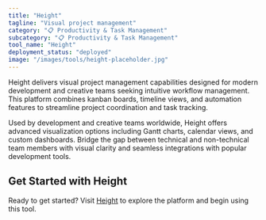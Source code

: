 ```yaml
---
title: "Height"
tagline: "Visual project management"
category: "📋 Productivity & Task Management"
subcategory: "📋 Productivity & Task Management"
tool_name: "Height"
deployment_status: "deployed"
image: "/images/tools/height-placeholder.jpg"
---
```

Height delivers visual project management capabilities designed for modern development and creative teams seeking intuitive workflow management. This platform combines kanban boards, timeline views, and automation features to streamline project coordination and task tracking.

Used by development and creative teams worldwide, Height offers advanced visualization options including Gantt charts, calendar views, and custom dashboards. Bridge the gap between technical and non-technical team members with visual clarity and seamless integrations with popular development tools.

## Get Started with Height

Ready to get started? Visit [Height](https://height.app) to explore the platform and begin using this tool.
